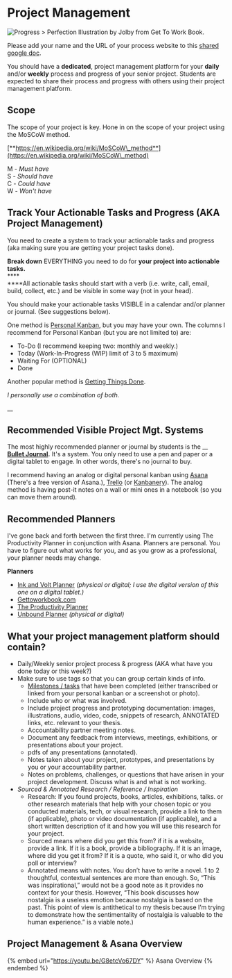 # Project Management

![Progress > Perfection Illustration by Jolby from Get To Work Book.](<.gitbook/assets/GETTOWORKBOOK\_progress perfection (1).jpg>)

Please add your name and the URL of your process website to this [shared google doc](https://docs.google.com/document/d/1Y3DCwp7kZoMx-zMVO6IMVDuD9AUpfTLV2gx7sPXTd7U/edit).

You should have a **dedicated**, project management platform for your **daily** and/or **weekly** process and progress of your senior project. Students are expected to share their process and progress with others using their project management platform.

## Scope

The scope of your project is key. Hone in on the scope of your project using the MoSCoW method.

[**https://en.wikipedia.org/wiki/MoSCoW\_method**](https://en.wikipedia.org/wiki/MoSCoW\_method)

M - _Must have_ \
S - _Should have_ \
C - _Could have_ \
W - _Won't have_

## Track Your Actionable Tasks and Progress (AKA Project Management)

You need to create a system to track your actionable tasks and progress (aka making sure you are getting your project tasks done).

**Break down** EVERYTHING you need to do for **your project into actionable tasks.** \
****\
****All actionable tasks should start with a verb (i.e. write, call, email, build, collect, etc.) and be visible in some way (not in your head).

You should make your actionable tasks VISIBLE in a calendar and/or planner or journal. (See suggestions below).

One method is [Personal Kanban](http://personalkanban.com/pk/personal-kanban-101/), but you may have your own. The columns I recommend for Personal Kanban (but you are not limited to) are:

* To-Do (I recommend keeping two: monthly and weekly.)
* Today (Work-In-Progress (WIP) limit of 3 to 5 maximum)
* Waiting For (OPTIONAL)
* Done

Another popular method is [Getting Things Done](https://gettingthingsdone.com/what-is-gtd/).&#x20;

_I personally use a combination of both._

__

## Recommended Visible Project Mgt. Systems

The most highly recommended planner or journal by students is the __ [**Bullet Journal**](https://bulletjournal.com)**.** It's a system. You only need to use a pen and paper or a digital tablet to engage. In other words, there's no journal to buy.

I recommend having an analog or digital personal kanban using [Asana](https://asana.com) (There's a free version of Asana.), [Trello](https://trello.com) (or [Kanbanery](https://kanbanery.com)). The analog method is having post-it notes on a wall or mini ones in a notebook (so you can move them around)_._

## Recommended Planners

I've gone back and forth between the first three. I'm currently using The Productivity Planner in conjunction with Asana. Planners are personal. You have to figure out what works for you, and as you grow as a professional, your planner needs may change.&#x20;

**Planners**

* [Ink and Volt Planner](https://inkandvolt.com/product/volt-planner/) _(physical or digital; I use the digital version of this one on a digital tablet.)_
* [Gettoworkbook.com](https://www.gettoworkbook.com/photos)&#x20;
* [The Productivity Planner](https://www.intelligentchange.com/products/the-productivity-planner)
* [Unbound Planner](https://unboundplanner.com/collections/frontpage) _(physical or digital)_

## What your project management platform should contain?

* Daily/Weekly senior project process & progress (AKA what have you done today or this week?)&#x20;
* Make sure to use tags so that you can group certain kinds of info.
  * [Milestones / tasks](resources/personal\_kanban.md) that have been completed (either transcribed or linked from your personal kanban or a screenshot or photo).
  * Include who or what was involved.
  * Include project progress and prototyping documentation: images, illustrations, audio, video, code, snippets of research, ANNOTATED links, etc. relevant to your thesis.&#x20;
  * Accountability partner meeting notes.
  * Document any feedback from interviews, meetings, exhibitions, or presentations about your project.
  * pdfs of any presentations (annotated).
  * Notes taken about your project, prototypes, and presentations by you or your accountability partner.
  * Notes on problems, challenges, or questions that have arisen in your project development. Discuss what is and what is not working.
* _Sourced & Annotated Research / Reference / Inspiration_
  * Research: If you found projects, books, articles, exhibitions, talks. or other research materials that help with your chosen topic or you conducted materials, tech, or visual research, provide a link to them (if applicable), photo or video documentation (if applicable), and a short written description of it and how you will use this research for your project.
  * Sourced means where did you get this from? if it is a website, provide a link. If it is a book, provide a bibliography. If it is an image, where did you get it from? If it is a quote, who said it, or who did you poll or interview?
  * Annotated means with notes. You don’t have to write a novel. 1 to 2 thoughtful, contextual sentences are more than enough. So, “This was inspirational,” would not be a good note as it provides no context for your thesis. However, “This book discusses how nostalgia is a useless emotion because nostalgia is based on the past. This point of view is antithetical to my thesis because I’m trying to demonstrate how the sentimentality of nostalgia is valuable to the human experience.” is a viable note.)

## Project Management & Asana Overview

{% embed url="https://youtu.be/G8etcVo67DY" %}
Asana Overview
{% endembed %}



